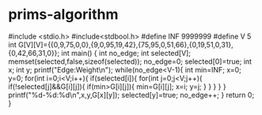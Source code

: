 # prims-algorithm

#include <stdio.h>
#include<stdbool.h>
#define INF 9999999
#define V 5
int G[V][V]={{0,9,75,0,0},{9,0,95,19,42},{75,95,0,51,66},{0,19,51,0,31},{0,42,66,31,0}};
int main()
{
  int no_edge;
  int selected[V];
  memset(selected,false,sizeof(selected));
  no_edge=0;
  selected[0]=true;
  int x;
  int y;
  printf("Edge:Weight\n");
  while(no_edge<V-1){
    int min=INF;
    x=0;
    y=0;
    for(int i=0;i<V;i++){
      if(selected[i]){
        for(int j=0;j<V;j++){
          if(!selected[j]&&G[i][j]){
            if(min>G[i][j]){
              min=G[i][j];
              x=i;
              y=j;
            }
          }
        }
      }
    }
    printf("%d-%d:%d\n",x,y,G[x][y]);
    selected[y]=true;
    no_edge++;
  }
  return 0;
}
